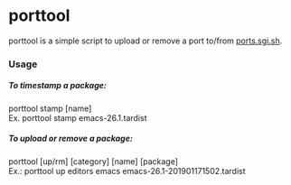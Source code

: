 # porttool

porttool is a simple script to upload or remove a port to/from [ports.sgi.sh](http://ports.sgi.sh).

### Usage

##### To timestamp a package:
porttool stamp [name]  
Ex. porttool stamp emacs-26.1.tardist

##### To upload or remove a package:
porttool [up/rm] [category] [name] [package]  
Ex.: porttool up editors emacs emacs-26.1-201901171502.tardist
